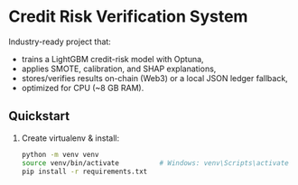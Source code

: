 # Credit Risk Verification System

Industry-ready project that:
- trains a LightGBM credit-risk model with Optuna,
- applies SMOTE, calibration, and SHAP explanations,
- stores/verifies results on-chain (Web3) or a local JSON ledger fallback,
- optimized for CPU (~8 GB RAM).

## Quickstart

1. Create virtualenv & install:
   ```bash
   python -m venv venv
   source venv/bin/activate          # Windows: venv\Scripts\activate
   pip install -r requirements.txt
